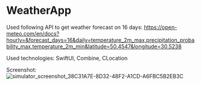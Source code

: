 # WeatherApp

Used following API to get weather forecast on 16 days:
https://open-meteo.com/en/docs?hourly=&forecast_days=16&daily=temperature_2m_max,precipitation_probability_max,temperature_2m_min&latitude=50.4547&longitude=30.5238

Used technologies:
SwiftUI, Combine, CLocation


Screenshot:
![simulator_screenshot_38C31A7E-8D32-48F2-A1CD-A6FBC5B2EB3C](https://github.com/user-attachments/assets/73fe22b1-1e0b-41a3-899f-a8670c55d12a)
